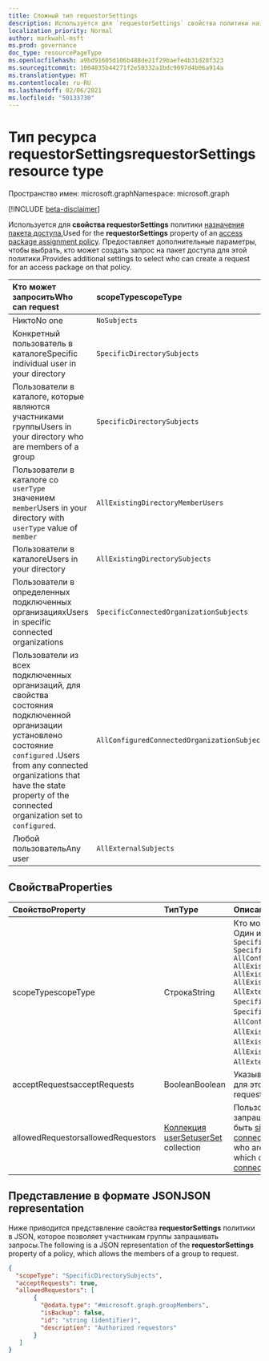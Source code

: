 ```yaml
---
title: Сложный тип requestorSettings
description: Используется для `requestorSettings` свойства политики назначения пакета доступа. Предоставляет дополнительные параметры для выбора, кто может создать запрос.
localization_priority: Normal
author: markwahl-msft
ms.prod: governance
doc_type: resourcePageType
ms.openlocfilehash: a9bd91605d106b488de21f29baefe4b31d28f323
ms.sourcegitcommit: 1004835b44271f2e50332a1bdc9097d4b06a914a
ms.translationtype: MT
ms.contentlocale: ru-RU
ms.lasthandoff: 02/06/2021
ms.locfileid: "50133730"
---
```

# <a name="requestorsettings-resource-type"></a><span data-ttu-id="2fd38-104">Тип ресурса requestorSettings</span><span class="sxs-lookup"><span data-stu-id="2fd38-104">requestorSettings resource type</span></span>

<span data-ttu-id="2fd38-105">Пространство имен: microsoft.graph</span><span class="sxs-lookup"><span data-stu-id="2fd38-105">Namespace: microsoft.graph</span></span>

[!INCLUDE [beta-disclaimer](../../includes/beta-disclaimer.md)]

<span data-ttu-id="2fd38-106">Используется для **свойства requestorSettings** политики [назначения пакета доступа.](accesspackageassignmentpolicy.md)</span><span class="sxs-lookup"><span data-stu-id="2fd38-106">Used for the **requestorSettings** property of an [access package assignment policy](accesspackageassignmentpolicy.md).</span></span> <span data-ttu-id="2fd38-107">Предоставляет дополнительные параметры, чтобы выбрать, кто может создать запрос на пакет доступа для этой политики.</span><span class="sxs-lookup"><span data-stu-id="2fd38-107">Provides additional settings to select who can create a request for an access package on that policy.</span></span>

| <span data-ttu-id="2fd38-108">Кто может запросить</span><span class="sxs-lookup"><span data-stu-id="2fd38-108">Who can request</span></span> | <span data-ttu-id="2fd38-109">scopeType</span><span class="sxs-lookup"><span data-stu-id="2fd38-109">scopeType</span></span> | <span data-ttu-id="2fd38-110">Коллекция allowedRequestors</span><span class="sxs-lookup"><span data-stu-id="2fd38-110">allowedRequestors collection</span></span>|
|:----------------|:----------|:------------------|
|<span data-ttu-id="2fd38-111">Никто</span><span class="sxs-lookup"><span data-stu-id="2fd38-111">No one</span></span>|`NoSubjects`|<span data-ttu-id="2fd38-112">пустой массив</span><span class="sxs-lookup"><span data-stu-id="2fd38-112">empty array</span></span>|
|<span data-ttu-id="2fd38-113">Конкретный пользователь в каталоге</span><span class="sxs-lookup"><span data-stu-id="2fd38-113">Specific individual user in your directory</span></span>|`SpecificDirectorySubjects`|[<span data-ttu-id="2fd38-114">singleUser</span><span class="sxs-lookup"><span data-stu-id="2fd38-114">singleUser</span></span>](singleuser.md)|
|<span data-ttu-id="2fd38-115">Пользователи в каталоге, которые являются участниками группы</span><span class="sxs-lookup"><span data-stu-id="2fd38-115">Users in your directory who are members of a group</span></span>|`SpecificDirectorySubjects`|[<span data-ttu-id="2fd38-116">groupMembers</span><span class="sxs-lookup"><span data-stu-id="2fd38-116">groupMembers</span></span>](groupmembers.md)|
|<span data-ttu-id="2fd38-117">Пользователи в каталоге со `userType` значением `member`</span><span class="sxs-lookup"><span data-stu-id="2fd38-117">Users in your directory with `userType` value of `member`</span></span>|`AllExistingDirectoryMemberUsers`|<span data-ttu-id="2fd38-118">пустой массив</span><span class="sxs-lookup"><span data-stu-id="2fd38-118">empty array</span></span>|
|<span data-ttu-id="2fd38-119">Пользователи в каталоге</span><span class="sxs-lookup"><span data-stu-id="2fd38-119">Users in your directory</span></span>|`AllExistingDirectorySubjects`|<span data-ttu-id="2fd38-120">пустой массив</span><span class="sxs-lookup"><span data-stu-id="2fd38-120">empty array</span></span>|
|<span data-ttu-id="2fd38-121">Пользователи в определенных подключенных организациях</span><span class="sxs-lookup"><span data-stu-id="2fd38-121">Users in specific connected organizations</span></span>|`SpecificConnectedOrganizationSubjects`|[<span data-ttu-id="2fd38-122">connectedOrganizationMembers</span><span class="sxs-lookup"><span data-stu-id="2fd38-122">connectedOrganizationMembers</span></span>](connectedorganizationmembers.md)|
|<span data-ttu-id="2fd38-123">Пользователи из всех подключенных организаций, для свойства состояния подключенной организации установлено состояние `configured` .</span><span class="sxs-lookup"><span data-stu-id="2fd38-123">Users from any connected organizations that have the state property of the connected organization set to `configured`.</span></span>|`AllConfiguredConnectedOrganizationSubjects`|<span data-ttu-id="2fd38-124">пустой массив</span><span class="sxs-lookup"><span data-stu-id="2fd38-124">empty array</span></span>|
|<span data-ttu-id="2fd38-125">Любой пользователь</span><span class="sxs-lookup"><span data-stu-id="2fd38-125">Any user</span></span>|`AllExternalSubjects`|<span data-ttu-id="2fd38-126">пустой массив</span><span class="sxs-lookup"><span data-stu-id="2fd38-126">empty array</span></span>|

## <a name="properties"></a><span data-ttu-id="2fd38-127">Свойства</span><span class="sxs-lookup"><span data-stu-id="2fd38-127">Properties</span></span>

| <span data-ttu-id="2fd38-128">Свойство</span><span class="sxs-lookup"><span data-stu-id="2fd38-128">Property</span></span>                     | <span data-ttu-id="2fd38-129">Тип</span><span class="sxs-lookup"><span data-stu-id="2fd38-129">Type</span></span>                      | <span data-ttu-id="2fd38-130">Описание</span><span class="sxs-lookup"><span data-stu-id="2fd38-130">Description</span></span> |
| :--------------------------- | :------------------------ | :---------- |
| <span data-ttu-id="2fd38-131">scopeType</span><span class="sxs-lookup"><span data-stu-id="2fd38-131">scopeType</span></span> |<span data-ttu-id="2fd38-132">Строка</span><span class="sxs-lookup"><span data-stu-id="2fd38-132">String</span></span> |<span data-ttu-id="2fd38-133">Кто может запросить.</span><span class="sxs-lookup"><span data-stu-id="2fd38-133">Who can request.</span></span> <span data-ttu-id="2fd38-134">Один из `NoSubjects` , , , , , , или `SpecificDirectorySubjects` `SpecificConnectedOrganizationSubjects` `AllConfiguredConnectedOrganizationSubjects` `AllExistingConnectedOrganizationSubjects` `AllExistingDirectoryMemberUsers` `AllExistingDirectorySubjects` `AllExternalSubjects` .</span><span class="sxs-lookup"><span data-stu-id="2fd38-134">One of `NoSubjects`, `SpecificDirectorySubjects`, `SpecificConnectedOrganizationSubjects`, `AllConfiguredConnectedOrganizationSubjects`, `AllExistingConnectedOrganizationSubjects`, `AllExistingDirectoryMemberUsers`, `AllExistingDirectorySubjects` or `AllExternalSubjects`.</span></span>  |
| <span data-ttu-id="2fd38-135">acceptRequests</span><span class="sxs-lookup"><span data-stu-id="2fd38-135">acceptRequests</span></span> | <span data-ttu-id="2fd38-136">Boolean</span><span class="sxs-lookup"><span data-stu-id="2fd38-136">Boolean</span></span> | <span data-ttu-id="2fd38-137">Указывает, принимаются ли новые запросы для этой политики.</span><span class="sxs-lookup"><span data-stu-id="2fd38-137">Indicates whether new requests are accepted on this policy.</span></span> |
| <span data-ttu-id="2fd38-138">allowedRequestors</span><span class="sxs-lookup"><span data-stu-id="2fd38-138">allowedRequestors</span></span> | <span data-ttu-id="2fd38-139">[Коллекция userSet](userset.md)</span><span class="sxs-lookup"><span data-stu-id="2fd38-139">[userSet](userset.md) collection</span></span>| <span data-ttu-id="2fd38-140">Пользователи, которым разрешено запрашивать эту политику, которые могут быть [singleUser,](singleuser.md) [groupMembers](groupmembers.md)и [connectedOrganizationMembers.](connectedorganizationmembers.md)</span><span class="sxs-lookup"><span data-stu-id="2fd38-140">The users who are allowed to request on this policy, which can be [singleUser](singleuser.md), [groupMembers](groupmembers.md), and [connectedOrganizationMembers](connectedorganizationmembers.md).</span></span> |

## <a name="json-representation"></a><span data-ttu-id="2fd38-141">Представление в формате JSON</span><span class="sxs-lookup"><span data-stu-id="2fd38-141">JSON representation</span></span>


<span data-ttu-id="2fd38-142">Ниже приводится представление свойства **requestorSettings** политики в JSON, которое позволяет участникам группы запрашивать запросы.</span><span class="sxs-lookup"><span data-stu-id="2fd38-142">The following is a JSON representation of the **requestorSettings** property of a policy, which allows the members of a group to request.</span></span>

<!-- {
  "blockType": "resource",
  "optionalProperties": [

  ],
  "@odata.type": "microsoft.graph.requestorSettings"
}-->

```json
{
  "scopeType": "SpecificDirectorySubjects",
  "acceptRequests": true,
  "allowedRequestors": [
       {
         "@odata.type": "#microsoft.graph.groupMembers",
         "isBackup": false,
         "id": "string (identifier)",
         "description": "Authorized requestors"
       }
   ]
}
```


<!-- uuid: 16cd6b66-4b1a-43a1-adaf-3a886856ed98
2019-02-04 14:57:30 UTC -->
<!-- {
  "type": "#page.annotation",
  "description": "requestorSettings complex type",
  "keywords": "",
  "section": "documentation",
  "tocPath": ""
}-->


